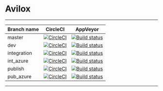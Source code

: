 # Avilox
---
| Branch name   | CircleCI      | AppVeyor      |
| ------------- |:-------------:|:-------------:|
| master | [![CircleCI](https://circleci.com/gh/Vahaagn/Avilox/tree/master.svg?style=svg&circle-token=d114618fcb1e4c342eb9b5715df295cf8fed0731)](https://circleci.com/gh/Vahaagn/Avilox/tree/master) | [![Build status](https://ci.appveyor.com/api/projects/status/iw6uohv3931lm288/branch/master?svg=true)](https://ci.appveyor.com/project/Vahaagn/avilox/branch/master) |
| dev | [![CircleCI](https://circleci.com/gh/Vahaagn/Avilox/tree/dev.svg?style=svg&circle-token=d114618fcb1e4c342eb9b5715df295cf8fed0731)](https://circleci.com/gh/Vahaagn/Avilox/tree/dev) | [![Build status](https://ci.appveyor.com/api/projects/status/iw6uohv3931lm288/branch/dev?svg=true)](https://ci.appveyor.com/project/Vahaagn/avilox/branch/dev) |
| integration | [![CircleCI](https://circleci.com/gh/Vahaagn/Avilox/tree/integration.svg?style=svg&circle-token=d114618fcb1e4c342eb9b5715df295cf8fed0731)](https://circleci.com/gh/Vahaagn/Avilox/tree/integration) | [![Build status](https://ci.appveyor.com/api/projects/status/iw6uohv3931lm288/branch/integration?svg=true)](https://ci.appveyor.com/project/Vahaagn/avilox/branch/integration) |
| int_azure | [![CircleCI](https://circleci.com/gh/Vahaagn/Avilox/tree/int_azure.svg?style=svg&circle-token=d114618fcb1e4c342eb9b5715df295cf8fed0731)](https://circleci.com/gh/Vahaagn/Avilox/tree/int_azure) | [![Build status](https://ci.appveyor.com/api/projects/status/iw6uohv3931lm288/branch/int_azure?svg=true)](https://ci.appveyor.com/project/Vahaagn/avilox/branch/int_azure) |
| publish | [![CircleCI](https://circleci.com/gh/Vahaagn/Avilox/tree/publish.svg?style=svg&circle-token=d114618fcb1e4c342eb9b5715df295cf8fed0731)](https://circleci.com/gh/Vahaagn/Avilox/tree/publish) | [![Build status](https://ci.appveyor.com/api/projects/status/iw6uohv3931lm288/branch/publish?svg=true)](https://ci.appveyor.com/project/Vahaagn/avilox/branch/publish) |
| pub_azure | [![CircleCI](https://circleci.com/gh/Vahaagn/Avilox/tree/pub_azure.svg?style=svg&circle-token=d114618fcb1e4c342eb9b5715df295cf8fed0731)](https://circleci.com/gh/Vahaagn/Avilox/tree/pub_azure) | [![Build status](https://ci.appveyor.com/api/projects/status/iw6uohv3931lm288/branch/pub_azure?svg=true)](https://ci.appveyor.com/project/Vahaagn/avilox/branch/pub_azure) |
---
